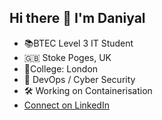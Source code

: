 ## Hi there 👋 I'm Daniyal

- 📚BTEC Level 3 IT Student
- 🇬🇧 Stoke Poges, UK
- 📍College: London
- 💼 DevOps / Cyber Security 
- 🛠️ Working on Containerisation
- [Connect on LinkedIn](https://www.linkedin.com/in/daniyal-ali-67804227b)
